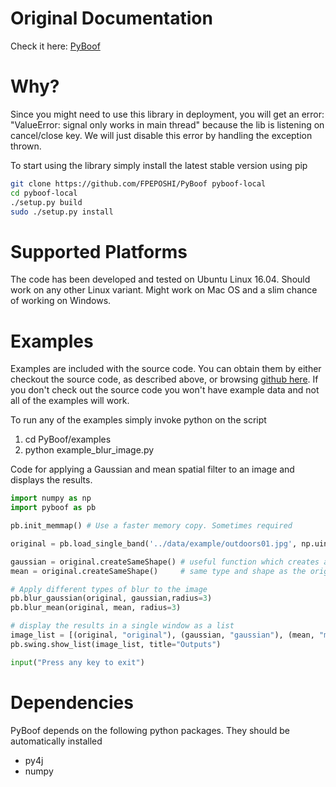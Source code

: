 # Original Documentation 
Check it here: [PyBoof](https://github.com/lessthanoptimal/PyBoof/)

# Why?
Since you might need to use this library in deployment, you will get an error: "ValueError: signal only works in main thread" because the lib is listening on cancel/close key. We will just disable this error by handling the exception thrown.

To start using the library simply install the latest stable version using pip
```bash
git clone https://github.com/FPEPOSHI/PyBoof pyboof-local
cd pyboof-local
./setup.py build
sudo ./setup.py install
```

# Supported Platforms

The code has been developed and tested on Ubuntu Linux 16.04.  Should work on any other Linux variant.  Might work on Mac OS and a slim chance of working on Windows.

# Examples

Examples are included with the source code.  You can obtain them by either checkout the source code, as described above, or browsing 
[github here](https://github.com/lessthanoptimal/PyBoof/tree/master/examples).  If you don't check out the source code you won't have example data and not
all of the examples will work.

To run any of the examples simply invoke python on the script

1. cd PyBoof/examples
2. python example_blur_image.py

Code for applying a Gaussian and mean spatial filter to an image and displays the results.
```Python
import numpy as np
import pyboof as pb

pb.init_memmap() # Use a faster memory copy. Sometimes required

original = pb.load_single_band('../data/example/outdoors01.jpg', np.uint8)

gaussian = original.createSameShape() # useful function which creates a new image of the
mean = original.createSameShape()     # same type and shape as the original

# Apply different types of blur to the image
pb.blur_gaussian(original, gaussian,radius=3)
pb.blur_mean(original, mean, radius=3)

# display the results in a single window as a list
image_list = [(original, "original"), (gaussian, "gaussian"), (mean, "mean")]
pb.swing.show_list(image_list, title="Outputs")

input("Press any key to exit")

```

# Dependencies

PyBoof depends on the following python packages.  They should be automatically installed

* py4j
* numpy
